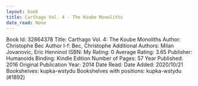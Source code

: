 ```yaml
---
layout: book
title: Carthago Vol. 4 - The Koube Monoliths
date_read: None
---
```


Book Id: 32864378
Title: Carthago Vol. 4: The Koube Monoliths
Author: Christophe Bec
Author l-f: Bec, Christophe
Additional Authors: Milan Jovanovic, Eric Henninot
ISBN: 
My Rating: 0
Average Rating: 3.65
Publisher: Humanoids
Binding: Kindle Edition
Number of Pages: 57
Year Published: 2016
Original Publication Year: 2014
Date Read: 
Date Added: 2020/10/21
Bookshelves: kupka-wstydu
Bookshelves with positions: kupka-wstydu (#1892)

